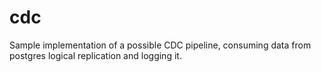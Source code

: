 # cdc
Sample implementation of a possible CDC pipeline, consuming data from postgres logical replication and logging it.
